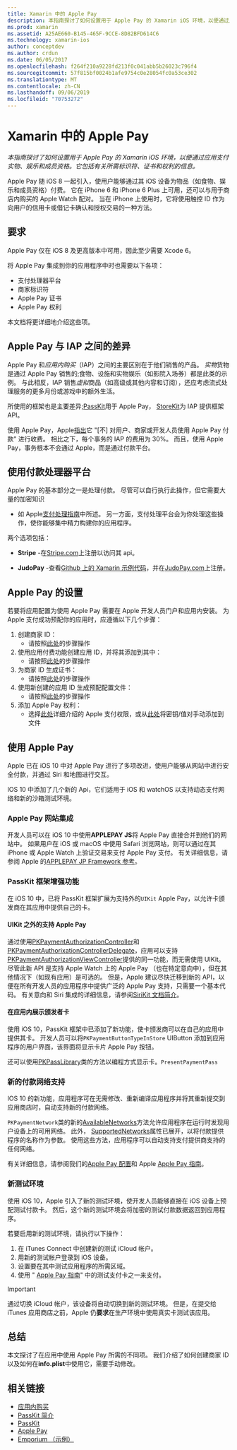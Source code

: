 ```yaml
---
title: Xamarin 中的 Apple Pay
description: 本指南探讨了如何设置用于 Apple Pay 的 Xamarin iOS 环境，以便通过应用支付实物、娱乐和成员资格。 它包括有关所需标识符、证书和权利的信息。
ms.prod: xamarin
ms.assetid: A25AE660-B145-465F-9CCE-8D82BFD614C6
ms.technology: xamarin-ios
author: conceptdev
ms.author: crdun
ms.date: 06/05/2017
ms.openlocfilehash: f264f210a9228fd213f0c041abb5b26023c796f4
ms.sourcegitcommit: 57f815bf0024b1afe9754c0e28054fc0a53ce302
ms.translationtype: MT
ms.contentlocale: zh-CN
ms.lasthandoff: 09/06/2019
ms.locfileid: "70753272"
---
```

# <a name="apple-pay-in-xamarinios"></a>Xamarin 中的 Apple Pay

_本指南探讨了如何设置用于 Apple Pay 的 Xamarin iOS 环境，以便通过应用支付实物、娱乐和成员资格。它包括有关所需标识符、证书和权利的信息。_

Apple Pay 随 iOS 8 一起引入，使用户能够通过其 iOS 设备为物品（如食物、娱乐和成员资格）付费。 它在 iPhone 6 和 iPhone 6 Plus 上可用，还可以与用于商店内购买的 Apple Watch 配对。 当在 iPhone 上使用时，它将使用触控 ID 作为向用户的信用卡或借记卡确认和授权交易的一种方法。

## <a name="requirements"></a>要求

Apple Pay 仅在 iOS 8 及更高版本中可用，因此至少需要 Xcode 6。

将 Apple Pay 集成到你的应用程序中时也需要以下各项：

- 支付处理器平台
- 商家标识符
- Apple Pay 证书
- Apple Pay 权利

本文档将更详细地介绍这些项。

## <a name="differences-between-apple-pay-and-iap"></a>Apple Pay 与 IAP 之间的差异

Apple Pay 和*应用内购买*（IAP）之间的主要区别在于他们销售的产品。 *实物*货物是通过 Apple Pay 销售的;食物、设施和实物娱乐（如影院入场券）都是此类的示例。 与此相反，IAP 销售*虚拟*商品（如高级或其他内容和订阅），还应考虑流式处理服务的更多月份或游戏中的额外生活。

所使用的框架也是主要差异;[PassKit](https://developer.apple.com/library/ios/documentation/PassKit/Reference/PKPaymentAuthorizationViewController_Ref/)用于 Apple Pay， [StoreKit](https://developer.apple.com/library/ios/documentation/PassKit/Reference/PKPaymentAuthorizationViewController_Ref/)为 IAP 提供框架 API。

使用 Apple Pay，Apple[指出](https://developer.apple.com/apple-pay/Getting-Started-with-Apple-Pay.pdf)它 "[不] 对用户、商家或开发人员使用 Apple Pay 付款" 进行收费。 相比之下，每个事务的 IAP 的费用为 30%。 而且，使用 Apple Pay，事务根本不会通过 Apple，而是通过付款平台。

## <a name="using-a-payment-processor-platform"></a>使用付款处理器平台

Apple Pay 的基本部分之一是处理付款。 尽管可以自行执行此操作，但它需要大量的加密知识
- 如 Apple[支付处理指南](https://developer.apple.com/library/ios/ApplePay_Guide/ProcessPayment.html)中所述。
另一方面，支付处理平台会为你处理这些操作，使你能够集中精力构建你的应用程序。

两个选项包括：

- **Stripe** -在[Stripe.com](https://stripe.com/)上注册以访问其 api。

- **JudoPay** -查看[Github 上的 Xamarin 示例代码](https://github.com/Judopay/Xamarin-Sample-App)，并在[JudoPay.com](https://www.judopay.com/)上注册。

## <a name="provisioning-for-apple-pay"></a>Apple Pay 的设置

若要将应用配置为使用 Apple Pay 需要在 Apple 开发人员门户和应用内安装。 为 Apple 支付成功预配你的应用时，应遵循以下几个步骤：

1. 创建商家 ID：
    - 请按照[此处](~/ios/deploy-test/provisioning/capabilities/apple-pay-capabilities.md#merchantid)的步骤操作
2. 使用应用付费功能创建应用 ID，并将其添加到其中：
    - 请按照[此处](~/ios/deploy-test/provisioning/capabilities/apple-pay-capabilities.md#appid)的步骤操作
3. 为商家 ID 生成证书：
    - 请按照[此处](~/ios/deploy-test/provisioning/capabilities/apple-pay-capabilities.md#certificate)的步骤操作
4. 使用新创建的应用 ID 生成预配配置文件：
    - 请按照[此处](~/ios/get-started/installation/device-provisioning/manual-provisioning.md#provisioning)的步骤操作
5. 添加 Apple Pay 权利：
    - 选择[此处](~/ios/deploy-test/provisioning/entitlements.md)详细介绍的 Apple 支付权限，或从[此处](~/ios/deploy-test/provisioning/entitlements.md)将密钥/值对手动添加到文件

## <a name="working-with-apple-pay"></a>使用 Apple Pay

Apple 已在 iOS 10 中对 Apple Pay 进行了多项改进，使用户能够从网站中进行安全付款，并通过 Siri 和地图进行交互。

IOS 10 中添加了几个新的 Api，它们适用于 iOS 和 watchOS 以支持动态支付网络和新的沙箱测试环境。

### <a name="apple-pay-website-integration"></a>Apple Pay 网站集成

开发人员可以在 iOS 10 中使用**APPLEPAY JS**将 Apple Pay 直接合并到他们的网站中。 如果用户在 iOS 或 macOS 中使用 Safari 浏览网站，则可以通过在其 iPhone 或 Apple Watch 上验证交易来支付 Apple Pay 支付。 有关详细信息，请参阅 Apple 的[APPLEPAY JP Framework 参考](https://developer.apple.com/reference/applepayjs)。

### <a name="passkit-framework-enhancements"></a>PassKit 框架增强功能

在 iOS 10 中，已将 PassKit 框架扩展为支持外的`UIKit` Apple Pay，以允许卡颁发商在其应用中提供自己的卡。

#### <a name="supporting-apple-pay-outside-of-uikit"></a>UIKit 之外的支持 Apple Pay

通过使用[PKPaymentAuthorizationController](https://developer.apple.com/reference/passkit/pkpaymentauthorizationcontroller)和[PKPaymentAuthorixationControllerDelegate](https://developer.apple.com/reference/passkit/pkpaymentauthorizationcontrollerdelegate)，应用可以支持[PKPaymentAuthorizationViewController](https://developer.apple.com/reference/passkit/pkpaymentauthorizationviewcontroller)提供的同一功能，而无需使用 UIKit。 尽管此新 API 是支持 Apple Watch 上的 Apple Pay （也在特定意向中），但在其他情况下（如现有应用）是可选的。 但是，Apple 建议尽快迁移到新的 API，以便在所有开发人员的应用程序中提供广泛的 Apple Pay 支持，只需要一个基本代码。 有关意向和 Siri 集成的详细信息，请参阅[SiriKit 文档简介](~/ios/platform/sirikit/index.md)。

#### <a name="presenting-issuer-cards-from-within-apps"></a>在应用内展示颁发者卡

使用 iOS 10，PassKit 框架中已添加了新功能，使卡颁发商可以在自己的应用中提供其卡。 开发人员可以将`PKPaymentButtonTypeInStore` UIButton 添加到应用程序的用户界面，该界面将显示卡片 Apple Pay 按钮。

还可以使用[PKPassLibrary](https://developer.apple.com/reference/passkit/pkpasslibrary)类的方法以编程方式显示卡。`PresentPaymentPass`

### <a name="new-payment-network-support"></a>新的付款网络支持

IOS 10 的新功能，应用程序可在无需修改、重新编译应用程序并将其重新提交到应用商店时，自动支持新的付款网络。

`PKPaymentNetwork`类的新的[AvailableNetworks](https://developer.apple.com/reference/passkit/pkpaymentrequest/1833288-availablenetworks)方法允许应用程序在运行时发现用户设备上的可用网络。 此外， [SupportedNetworks](https://developer.apple.com/reference/passkit/pkpaymentrequest/1619329-supportednetworks)属性已展开，以将付款提供程序的名称作为参数。 使用这些方法，应用程序可以自动支持支付提供商支持的任何网络。

有关详细信息，请参阅我们的[Apple Pay 配置](~/ios/platform/apple-pay.md)和 Apple [Apple Pay 指南](https://developer.apple.com/apple-pay/)。

### <a name="new-testing-environment"></a>新测试环境

使用 iOS 10，Apple 引入了新的测试环境，使开发人员能够直接在 iOS 设备上预配测试付款卡。 然后，这个新的测试环境会将加密的测试付款数据返回到应用程序。

若要启用新的测试环境，请执行以下操作：

1. 在 iTunes Connect 中创建新的测试 iCloud 帐户。
2. 用新的测试帐户登录到 iOS 设备。
3. 设置要在其中测试应用程序的所需区域。
4. 使用 " [Apple Pay 指南](https://developer.apple.com/apple-pay/)" 中的测试支付卡之一来支付。

> [!IMPORTANT]
> 通过切换 iCloud 帐户，该设备将自动切换到新的测试环境。 但是，在提交给 iTunes 应用商店之前，Apple 仍**要求**在生产环境中使用真实卡测试该应用。

## <a name="summary"></a>总结

本文探讨了在应用中使用 Apple Pay 所需的不同项。 我们介绍了如何创建商家 ID 以及如何在**info.plist**中使用它，需要手动修改。

## <a name="related-links"></a>相关链接

- [应用内购买](~/ios/platform/in-app-purchasing/index.md)
- [PassKit 简介](~/ios/platform/passkit.md)
- [PassKit](https://developer.apple.com/library/ios/documentation/PassKit/Reference/PKPaymentAuthorizationViewController_Ref/)
- [Apple Pay](https://developer.apple.com/apple-pay/)
- [Emporium （示例）](https://docs.microsoft.com/samples/xamarin/ios-samples/ios9-emporium)
